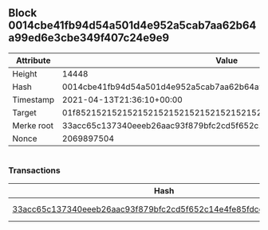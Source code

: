 ## Block 0014cbe41fb94d54a501d4e952a5cab7aa62b64a99ed6e3cbe349f407c24e9e9

Attribute | Value
--- | ---
Height | 14448
Hash | 0014cbe41fb94d54a501d4e952a5cab7aa62b64a99ed6e3cbe349f407c24e9e9
Timestamp | 2021-04-13T21:36:10+00:00
Target | 01f8521521521521521521521521521521521521521521521521521521521521
Merke root | 33acc65c137340eeeb26aac93f879bfc2cd5f652c14e4fe85fdceecf4c0485e9
Nonce | 2069897504

```

```

### Transactions

Hash | Amount
--- | ---
[33acc65c137340eeeb26aac93f879bfc2cd5f652c14e4fe85fdceecf4c0485e9](33acc65c137340eeeb26aac93f879bfc2cd5f652c14e4fe85fdceecf4c0485e9.md) | 10.00000000 SKEPTI 
